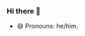 ### Hi there 👋

<!--
**mallikarjun2000/mallikarjun2000** is a ✨ _special_ ✨ repository because its `README.md` (this file) appears on your GitHub profile.

Here are some ideas to get you started:

- 🔭 I’m currently working on Patient monitoring project.
- 🌱 I’m currently learning MERN Stack development.
- 👯 I’m looking to collaborate on ...
- 🤔 I’m looking for help with Competitive programming.
- 💬 Ask me about mobile and web development.
<!-- - 📫 How to reach me: ... -->
- 😄 Pronouns: he/him.
<!-- ⚡ Fun fact: ...
-->

